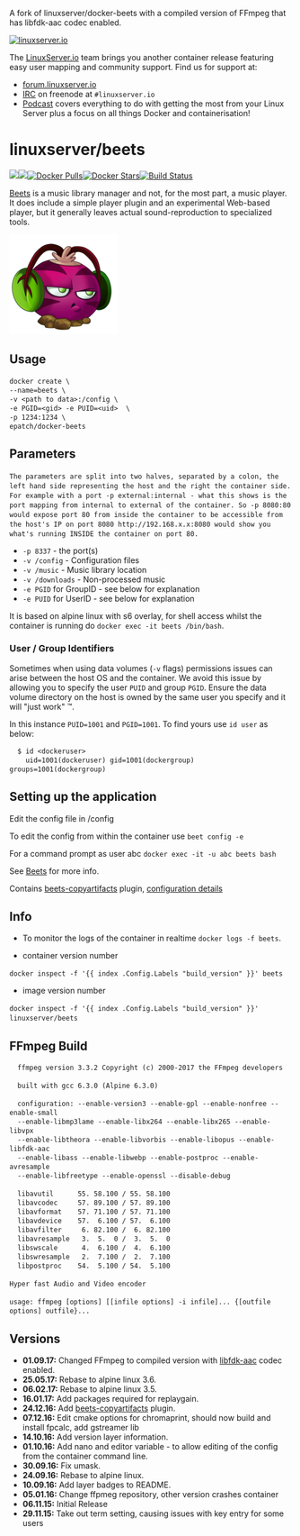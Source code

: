 [linuxserverurl]: https://linuxserver.io
[forumurl]: https://forum.linuxserver.io
[ircurl]: https://www.linuxserver.io/irc/
[podcasturl]: https://www.linuxserver.io/podcast/
[appurl]: http://beets.io/
[hub]: https://hub.docker.com/r/linuxserver/beets/

A fork of linuxserver/docker-beets with a compiled version of FFmpeg that has libfdk-aac codec enabled.

[![linuxserver.io](https://raw.githubusercontent.com/linuxserver/docker-templates/master/linuxserver.io/img/linuxserver_medium.png)][linuxserverurl]

The [LinuxServer.io][linuxserverurl] team brings you another container release featuring easy user mapping and community support. Find us for support at:
* [forum.linuxserver.io][forumurl]
* [IRC][ircurl] on freenode at `#linuxserver.io`
* [Podcast][podcasturl] covers everything to do with getting the most from your Linux Server plus a focus on all things Docker and containerisation!

# linuxserver/beets
[![](https://images.microbadger.com/badges/version/linuxserver/beets.svg)](https://microbadger.com/images/linuxserver/beets "Get your own version badge on microbadger.com")[![](https://images.microbadger.com/badges/image/linuxserver/beets.svg)](https://microbadger.com/images/linuxserver/beets "Get your own image badge on microbadger.com")[![Docker Pulls](https://img.shields.io/docker/pulls/linuxserver/beets.svg)][hub][![Docker Stars](https://img.shields.io/docker/stars/linuxserver/beets.svg)][hub][![Build Status](https://ci.linuxserver.io/buildStatus/icon?job=Docker-Builders/x86-64/x86-64-beets)](https://ci.linuxserver.io/job/Docker-Builders/job/x86-64/job/x86-64-beets/)

[Beets][appurl] is a music library manager and not, for the most part, a music player. It does include a simple player plugin and an experimental Web-based player, but it generally leaves actual sound-reproduction to specialized tools.

[![beets](https://raw.githubusercontent.com/linuxserver/docker-templates/master/linuxserver.io/img/beets-icon.png)][appurl]

## Usage

```
docker create \
--name=beets \
-v <path to data>:/config \
-e PGID=<gid> -e PUID=<uid>  \
-p 1234:1234 \
epatch/docker-beets
```

## Parameters

`The parameters are split into two halves, separated by a colon, the left hand side representing the host and the right the container side. 
For example with a port -p external:internal - what this shows is the port mapping from internal to external of the container.
So -p 8080:80 would expose port 80 from inside the container to be accessible from the host's IP on port 8080
http://192.168.x.x:8080 would show you what's running INSIDE the container on port 80.`


* `-p 8337` - the port(s)
* `-v /config` - Configuration files
* `-v /music` - Music library location
* `-v /downloads` - Non-processed music
* `-e PGID` for GroupID - see below for explanation
* `-e PUID` for UserID - see below for explanation

It is based on alpine linux with s6 overlay, for shell access whilst the container is running do `docker exec -it beets /bin/bash`.

### User / Group Identifiers

Sometimes when using data volumes (`-v` flags) permissions issues can arise between the host OS and the container. We avoid this issue by allowing you to specify the user `PUID` and group `PGID`. Ensure the data volume directory on the host is owned by the same user you specify and it will "just work" ™.

In this instance `PUID=1001` and `PGID=1001`. To find yours use `id user` as below:

```
  $ id <dockeruser>
    uid=1001(dockeruser) gid=1001(dockergroup) groups=1001(dockergroup)
```

## Setting up the application 

Edit the config file in /config

To edit the config from within the container use `beet config -e`

For a command prompt as user abc `docker exec -it -u abc beets bash`

See [Beets][appurl] for more info.

Contains [beets-copyartifacts](https://github.com/sbarakat/beets-copyartifacts) plugin, [configuration details](https://github.com/sbarakat/beets-copyartifacts#configuration)

## Info

* To monitor the logs of the container in realtime `docker logs -f beets`.

* container version number 

`docker inspect -f '{{ index .Config.Labels "build_version" }}' beets`

* image version number

`docker inspect -f '{{ index .Config.Labels "build_version" }}' linuxserver/beets`

## FFmpeg Build
```
  ffmpeg version 3.3.2 Copyright (c) 2000-2017 the FFmpeg developers

  built with gcc 6.3.0 (Alpine 6.3.0)

  configuration: --enable-version3 --enable-gpl --enable-nonfree --enable-small
  --enable-libmp3lame --enable-libx264 --enable-libx265 --enable-libvpx
  --enable-libtheora --enable-libvorbis --enable-libopus --enable-libfdk-aac
  --enable-libass --enable-libwebp --enable-postproc --enable-avresample
  --enable-libfreetype --enable-openssl --disable-debug

  libavutil      55. 58.100 / 55. 58.100
  libavcodec     57. 89.100 / 57. 89.100
  libavformat    57. 71.100 / 57. 71.100
  libavdevice    57.  6.100 / 57.  6.100
  libavfilter     6. 82.100 /  6. 82.100
  libavresample   3.  5.  0 /  3.  5.  0
  libswscale      4.  6.100 /  4.  6.100
  libswresample   2.  7.100 /  2.  7.100
  libpostproc    54.  5.100 / 54.  5.100

Hyper fast Audio and Video encoder

usage: ffmpeg [options] [[infile options] -i infile]... {[outfile options] outfile}...

```

## Versions

+ **01.09.17:** Changed FFmpeg to compiled version with [libfdk-aac](https://en.wikipedia.org/wiki/Fraunhofer_FDK_AAC) codec enabled.
+ **25.05.17:** Rebase to alpine linux 3.6.
+ **06.02.17:** Rebase to alpine linux 3.5.
+ **16.01.17:** Add packages required for replaygain.
+ **24.12.16:** Add [beets-copyartifacts](https://github.com/sbarakat/beets-copyartifacts) plugin.
+ **07.12.16:** Edit cmake options for chromaprint, should now build and install fpcalc, add gstreamer lib
+ **14.10.16:** Add version layer information.
+ **01.10.16:** Add nano and editor variable -
to allow editing of the config from the container command line.
+ **30.09.16:** Fix umask.
+ **24.09.16:** Rebase to alpine linux.
+ **10.09.16:** Add layer badges to README.
+ **05.01.16:** Change ffpmeg repository, other version crashes container
+ **06.11.15:** Initial Release
+ **29.11.15:** Take out term setting, causing issues with key entry for some users
